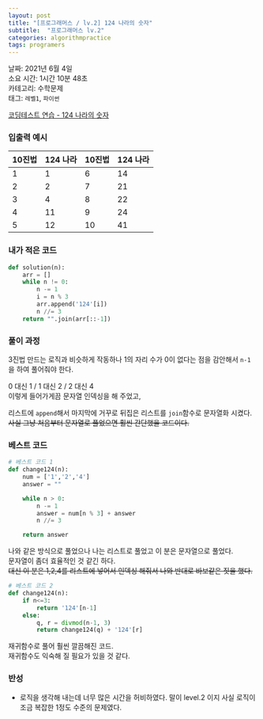```yaml
---
layout: post
title: "[프로그래머스 / lv.2] 124 나라의 숫자"
subtitle:  "프로그래머스 lv.2"
categories: algorithmpractice
tags: programers
---
```


날짜: 2021년 6월 4일  
소요 시간: 1시간 10분 48초   
카테고리: 수학문제  
태그: `레벨1`, `파이썬`  


[코딩테스트 연습 - 124 나라의 숫자](https://programmers.co.kr/learn/courses/30/lessons/12899)

### 입출력 예시  

|10진법|124 나라|10진법|124 나라|
|---|---|---|---|
|1|1|6|14|
|2|2|7|21|
|3|4|8|22|
|4|11|9|24|
|5|12|10|41|  
    
### 내가 적은 코드

```python
def solution(n):
    arr = []
    while n != 0:
        n -= 1
        i = n % 3
        arr.append('124'[i])
        n //= 3
    return "".join(arr[::-1])
```

### 풀이 과정  
  
3진법 만드는 로직과 비슷하게 작동하나 1의 자리 수가 0이 없다는 점을 감안해서 `n-1`을 하여 풀어줘야 한다.  
  
0 대신 1 / 1 대신 2 / 2 대신 4  
이렇게 들어가게끔 문자열 인덱싱을 해 주었고,  

리스트에 `append`해서 마지막에 거꾸로 뒤집은 리스트를 `join`함수로 문자열화 시켰다.  
~~사실 그냥 처음부터 문자열로 풀었으면 훨씬 간단했을 코드이다.~~
  
### 베스트 코드

```python
# 베스트 코드 1
def change124(n):
    num = ['1','2','4']
    answer = ""

    while n > 0:
        n -= 1
        answer = num[n % 3] + answer
        n //= 3

    return answer
```
  
나와 같은 방식으로 풀었으나 나는 리스트로 풀었고 이 분은 문자열으로 풀었다.  
문자열이 좀더 효율적인 것 같긴 하다.  
~~대신 이 분은 1,2,4를 리스트에 넣어서 인덱싱 해줘서 나와 반대로 바보같은 짓을 했다.~~
  
```python
# 베스트 코드 2
def change124(n):
    if n<=3:
        return '124'[n-1]
    else:
        q, r = divmod(n-1, 3) 
        return change124(q) + '124'[r]
```
  
재귀함수로 풀어 훨씬 깔끔해진 코드.  
재귀함수도 익숙해 질 필요가 있을 것 같다.  
  
### 반성
- 로직을 생각해 내는데 너무 많은 시간을 허비하였다. 말이 level.2 이지 사실 로직이 조금 복잡한 1정도 수준의 문제였다.  
  


